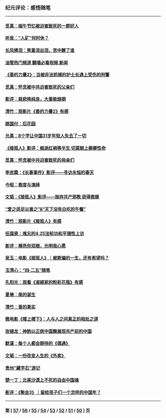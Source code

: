### 纪元评论：感悟随笔
---
#### [觅真：端午节忆被迫害致死的一群好人](../../pages/nsc1035/n14020985.md?06300330) 
#### [听泉：“人矿”何时休？](../../pages/nsc1035/n14016609.md?06300330) 
#### [长风拂泪：笑着流出泪，苦中醒了谁](../../pages/nsc1035/n14016469.md?06300330) 
#### [油管热门频道 翻墙必看视频 新闻](ok?06300330)
#### [《善的力量2》：当被非法抓捕的护士长遇上受伤的刑警](../../pages/nsc1035/n14015561.md?06300330) 
#### [觅真：怀念被中共迫害致死的父亲们](../../pages/nsc1035/n14014258.md?06300330) 
#### [影评：慈悲唤纯良，大善能熔钢](../../pages/nsc1035/n14010867.md?06300330) 
#### [清竹：观影片《善的力量2》有感](../../pages/nsc1035/n14010015.md?06300330) 
#### [姚国付：后花园](../../pages/nsc1035/n14005301.md?06300330) 
#### [允真：8个字让中国31岁年轻人失去了一切](../../pages/nsc1035/n13999093.md?06300330) 
#### [《接班人》影评：痴迷红祸等半生 切莫赔上卿卿性命](../../pages/nsc1035/n13998676.md?06300330) 
#### [觅真：怀念被中共迫害致死的母亲们](../../pages/nsc1035/n13997271.md?06300330) 
#### [李彦霖：《长春事件》影评——寻访永恒的春天](../../pages/nsc1035/n13995112.md?06300330) 
#### [今昭：救度与演绎](../../pages/nsc1035/n13992670.md?06300330) 
#### [文韬：《接班人》影评——抛弃共产邪教 获得救赎](../../pages/nsc1035/n13990160.md?06300330) 
#### [“爱之适足以害之”&“天下没有白吃的午餐”](../../pages/nsc1035/n13988391.md?06300330) 
#### [清竹：观影片《接班人》有感](../../pages/nsc1035/n13983561.md?06300330) 
#### [任国贤：难忘的4.25法轮功和平理性上访](../../pages/nsc1035/n13983482.md?06300330) 
#### [影评：擦亮你双眼，光明我心愿](../../pages/nsc1035/n13982333.md?06300330) 
#### [吴玉：电影《接班人》｜被欺骗的一生，还有希望吗？](../../pages/nsc1035/n13981972.md?06300330) 
#### [玉清心：“四·二五”随笔](../../pages/nsc1035/n13978628.md?06300330) 
#### [孔阳光：观看《淑颍家的粉彩花瓶》有感](../../pages/nsc1035/n13967929.md?06300330) 
#### [夏祷：美的诞生](../../pages/nsc1035/n13962321.md?06300330) 
#### [清竹：善的果实](../../pages/nsc1035/n13963980.md?06300330) 
#### [微电影《楼上楼下》：人与人之间真正的相处之道](../../pages/nsc1035/n13944319.md?06300330) 
#### [张锡龙：神韵以正统中国舞展现共产前的中国](../../pages/nsc1035/n13939727.md?06300330) 
#### [默谨：每个人都会期待的《偶遇》](../../pages/nsc1035/n13939091.md?06300330) 
#### [文韬：一份改变人生的《外卖》](../../pages/nsc1035/n13931822.md?06300330) 
#### [贵州“藏字石”游记](../../pages/nsc1035/n13923310.md?06300330) 
#### [楚一丁：北美沙漠上不死的自由中国魂](../../pages/nsc1035/n13921879.md?06300330) 
#### [影评：《聚会3》｜留给孩子们一个怎样的中国年？](../../pages/nsc1035/n13919652.md?06300330) 

---
#### 第 [ [57](./57.md?06300330) / [56](./56.md?06300330) / [55](./55.md?06300330) / [54](./54.md?06300330) / [53](./53.md?06300330) / [52](./52.md?06300330) / [51](./51.md?06300330) / [50](./50.md?06300330) ] 页
